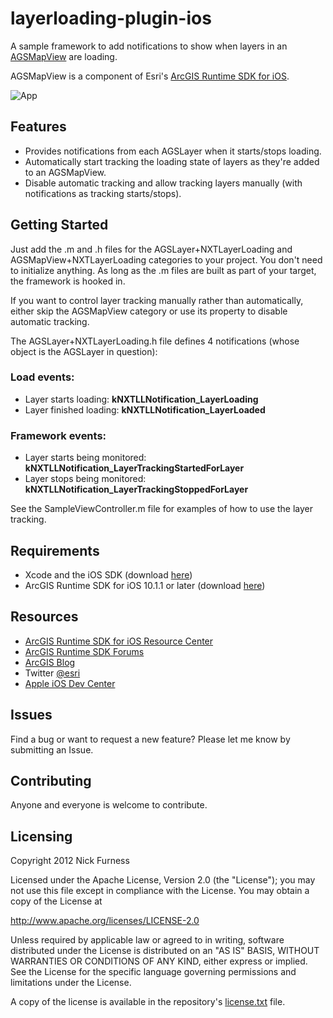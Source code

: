layerloading-plugin-ios
===

A sample framework to add notifications to show when layers in an [AGSMapView](http://resources.arcgis.com/en/help/runtime-ios-sdk/apiref/index.htm) are loading.

AGSMapView is a component of Esri's [ArcGIS Runtime SDK for iOS](http://resources.arcgis.com/en/help/runtime-ios-sdk/concepts/#//00pw00000003000000).

![App](https://raw.github.com/nixta/arcgis-layerloading-ios/master/arcgis-layerloading-ios.jpg)

## Features
* Provides notifications from each AGSLayer when it starts/stops loading.
* Automatically start tracking the loading state of layers as they're added to an AGSMapView.
* Disable automatic tracking and allow tracking layers manually (with notifications as tracking starts/stops).

## Getting Started
Just add the .m and .h files for the AGSLayer+NXTLayerLoading and AGSMapView+NXTLayerLoading categories to your project. You don't need to initialize anything. As long as the .m files are built as part of your target, the framework is hooked in.

If you want to control layer tracking manually rather than automatically, either skip the AGSMapView category or use its property to disable automatic tracking.

The AGSLayer+NXTLayerLoading.h file defines 4 notifications (whose object is the AGSLayer in question):

### Load events:
* Layer starts loading: **kNXTLLNotification_LayerLoading**
* Layer finished loading: **kNXTLLNotification_LayerLoaded**

### Framework events:
* Layer starts being monitored: **kNXTLLNotification_LayerTrackingStartedForLayer**
* Layer stops being monitored: **kNXTLLNotification_LayerTrackingStoppedForLayer**

See the SampleViewController.m file for examples of how to use the layer tracking.

## Requirements

* Xcode and the iOS SDK (download [here](https://developer.apple.com/xcode/))
* ArcGIS Runtime SDK for iOS 10.1.1 or later (download [here](http://www.esri.com/apps/products/download/index.cfm?fuseaction=download.all#ArcGIS_Runtime_SDK_for_iOS))

## Resources

* [ArcGIS Runtime SDK for iOS Resource Center](http://resources.arcgis.com/en/help/runtime-ios-sdk/concepts/#//00pw00000003000000)
* [ArcGIS Runtime SDK Forums](http://forums.arcgis.com/forums/78-ArcGIS-Runtime-SDK-for-iOS)
* [ArcGIS Blog](http://blogs.esri.com/esri/arcgis/)
* Twitter [@esri](http://twitter.com/esri)
* [Apple iOS Dev Center](https://developer.apple.com/devcenter/ios/index.action)

## Issues

Find a bug or want to request a new feature?  Please let me know by submitting an Issue.

## Contributing

Anyone and everyone is welcome to contribute. 

## Licensing
Copyright 2012 Nick Furness

Licensed under the Apache License, Version 2.0 (the "License");
you may not use this file except in compliance with the License.
You may obtain a copy of the License at

   http://www.apache.org/licenses/LICENSE-2.0

Unless required by applicable law or agreed to in writing, software
distributed under the License is distributed on an "AS IS" BASIS,
WITHOUT WARRANTIES OR CONDITIONS OF ANY KIND, either express or implied.
See the License for the specific language governing permissions and
limitations under the License.

A copy of the license is available in the repository's [license.txt](https://raw.github.com/nixta/arcgis-layerloading-ios/master/license.txt) file.
